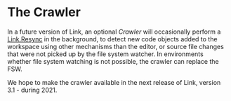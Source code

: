 # The Crawler

In a future version of Link, an optional *Crawler* will occasionally perform a [Link.Resync](API/Link.Resync.md) in the background, to detect new code objects added to the workspace using other mechanisms than the editor, or source file changes that were not picked up by the file system watcher. In environments whether file system watching is not possible, the crawler can replace the FSW.

We hope to make the crawler available in the next release of Link, version 3.1 - during 2021.